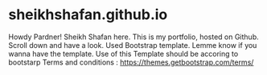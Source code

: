 # sheikhshafan.github.io
Howdy Pardner! Sheikh Shafan here. This is my portfolio, hosted on Github. Scroll down and have a look.
Used Bootstrap template.
Lemme know if you wanna have the template.
Use of this Template should be accoring to bootstarp Terms and conditions : https://themes.getbootstrap.com/terms/